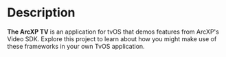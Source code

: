 # Description
**The ArcXP TV** is an application for tvOS that demos features from ArcXP's Video SDK. Explore this project to learn about how you might make use of these frameworks in your own TvOS application.

